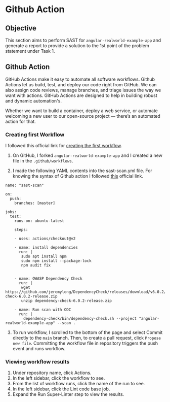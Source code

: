 # Github Action

## Objective

This section aims to perform SAST for `angular-realworld-example-app` and generate a report to provide a solution to the 1st point of the problem statement under Task 1.


## Github Action

GitHub Actions make it easy to automate all software workflows. Github Actions let us build, test, and deploy our code right from GitHub. We can also assign code reviews, manage branches, and triage issues the way we want with actions. GitHub Actions are designed to help in building robust and dynamic automation's.

Whether we want to build a container, deploy a web service, or automate welcoming a new user to our open-source project — there’s an automated action for that.

### Creating first Workflow 

I followed this official link for [creating the first workflow](https://docs.github.com/en/free-pro-team@latest/actions/quickstart#next-steps).


1. On GitHub, I forked ``angular-realworld-example-app`` and I created a new file in the `.github/workflows`.

2. I made the following YAML contents into the sast-scan.yml file. For knowing the syntax of Github action I followed [this](https://docs.github.com/en/free-pro-team@latest/actions/reference/workflow-syntax-for-github-actions#jobs) official link.
```
name: "sast-scan"

on:
  push:
    branches: [master]

jobs:
  test:
    runs-on: ubuntu-latest
    
    steps:
    
    - uses: actions/checkout@v2
      
    - name: install dependencies
      run: | 
       sudo apt install npm
       sudo npm install --package-lock
       npm audit fix
          
     
    - name: OWASP Dependency Check
      run: |
       wget https://github.com/jeremylong/DependencyCheck/releases/download/v6.0.2/dependency-check-6.0.2-release.zip
       unzip dependency-check-6.0.2-release.zip
  
    - name: Run scan with ODC
      run: |
        dependency-check/bin/dependency-check.sh --project "angular-realworld-example-app" --scan .
```

3. To run workflow, I scrolled to the bottom of the page and select Commit directly to the `main` branch. Then, to create a pull request, click `Propose new file`. Committing the workflow file in repository triggers the push event and runs workflow.

### Viewing workflow results

1. Under repository name, click Actions. 
2. In the left sidebar, click the workflow to see. 
3. From the list of workflow runs, click the name of the run to see. 
4. In the left sidebar, click the Lint code base job. 
5. Expand the Run Super-Linter step to view the results. 
